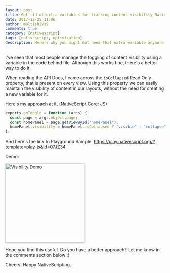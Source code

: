 ```yaml
---
layout: post
title: Get rid of extra variables for tracking content visibility NativeScript
date: 2017-12-25 11:06
author: multishiv19
comments: true
category: [nativescript]
tags: [nativescript, optimization]
description: Here's why you might not need that extra variable anymore
---
```


I've seen that most people manage the toggling of content visibility using a variable
in the code behind file. Although this works fine, there's a better way to do it.

When reading the API Docs, I came across the `isCollapsed` Read Only property, that is
present on every view. Using this property we can easily maintain the visibility of
content in our layouts, without the need for creating a new variable for it.

Here's my approach at it,
(NativeScript Core: JS)
```js
exports.onToggle = function (args) {
  const page = args.object.page;
  const homePanel = page.getViewById("homePanel");
  homePanel.visibility = homePanel.isCollapsed ? "visible" : "collapse";
};
```

And here's the link to Playground Sample:
https://play.nativescript.org/?template=play-js&id=07JZ34

Demo:

<img style="box-shadow: 2px 2px 5px lightgray;"
    src="{{ site.baseurl }}/assets/img/visibilityTrick/visibility_demo.gif" alt="Visibility Demo" width="250" />

Hope you find this useful. Do you have a better approach?
Let me know in the comments section below :)

Cheers! Happy NativeScripting.